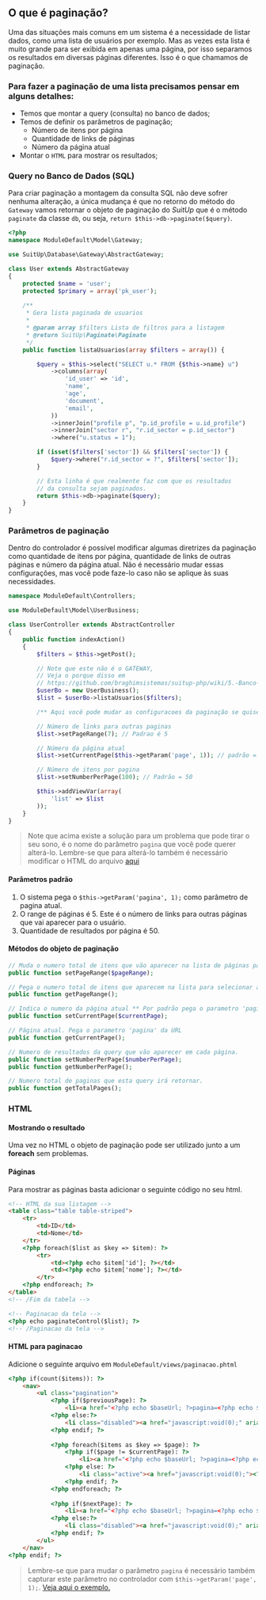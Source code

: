 ## O que é paginação?
Uma das situações mais comuns em um sistema é a necessidade de listar dados, como uma lista de usuários por exemplo. Mas as vezes esta lista é muito grande para ser exibida em apenas uma página, por isso separamos os resultados em diversas páginas diferentes. Isso é o que chamamos de paginação.

### Para fazer a paginação de uma lista precisamos pensar em alguns detalhes:
- Temos que montar a query (consulta) no banco de dados;
- Temos de definir os parâmetros de paginação;
  - Número de itens por página
  - Quantidade de links de páginas
  - Número da página atual
- Montar o `HTML` para mostrar os resultados;

### Query no Banco de Dados (SQL)
Para criar paginação a montagem da consulta SQL não deve sofrer nenhuma alteração, a única mudança é que no retorno do método do `Gateway` vamos retornar o objeto de paginação do _SuitUp_ que é o método `paginate` da classe `db`, ou seja, `return $this->db->paginate($query)`.

```php
<?php
namespace ModuleDefault\Model\Gateway;

use SuitUp\Database\Gateway\AbstractGateway;

class User extends AbstractGateway
{
    protected $name = 'user';
    protected $primary = array('pk_user');
    
    /**
     * Gera lista paginada de usuarios
     * 
     * @param array $filters Lista de filtros para a listagem
     * @return SuitUp\Paginate\Paginate
     */
    public function listaUsuarios(array $filters = array()) {

        $query = $this->select("SELECT u.* FROM {$this->name} u")
            ->columns(array(
                'id_user' => 'id',
                'name',
                'age',
                'document',
                'email',
            ))
            ->innerJoin("profile p", "p.id_profile = u.id_profile")
            ->innerJoin("sector r", "r.id_sector = p.id_sector")
            ->where("u.status = 1");

        if (isset($filters['sector']) && $filters['sector']) {
            $query->where("r.id_sector = ?", $filters['sector']);
        }

        // Esta linha é que realmente faz com que os resultados
        // da consulta sejam paginados.
        return $this->db->paginate($query);
    }
}
```

### Parâmetros de paginação

Dentro do controlador é possível modificar algumas diretrizes da paginação como quantidade de itens por página, quantidade de links de outras páginas e número da página atual. Não é necessário mudar essas configurações, mas você pode faze-lo caso não se aplique às suas necessidades.

<a name="controller-sample" href="#"></a>
```php
namespace ModuleDefault\Controllers;

use ModuleDefault\Model\UserBusiness;

class UserController extends AbstractController
{
    public function indexAction()
    {
        $filters = $this->getPost();

        // Note que este não é o GATEWAY,
        // Veja o porque disso em
        // https://github.com/braghimsistemas/suitup-php/wiki/5.-Banco-de-dados#business-regras-de-neg%C3%B3cio
        $userBo = new UserBusiness();
        $list = $userBo->listaUsuarios($filters);

        /** Aqui você pode mudar as configuracoes da paginação se quiser. Não é obrigatório**/

        // Número de links para outras paginas
        $list->setPageRange(7); // Padrao é 5

        // Número da página atual
        $list->setCurrentPage($this->getParam('page', 1)); // padrão = $_GET['pagina']

        // Número de itens por pagina
        $list->setNumberPerPage(100); // Padrão = 50

        $this->addViewVar(array(
            'list' => $list
        ));
    }
}
```
> Note que acima existe a solução para um problema que pode tirar o seu sono, é o nome do parâmetro `pagina` que você pode querer alterá-lo. Lembre-se que para alterá-lo também é necessário modificar o HTML do arquivo [aqui](#pagination-file)

#### Parâmetros padrão
1. O sistema pega o `$this->getParam('pagina', 1);` como parâmetro de pagina atual.
1. O range de páginas é 5. Este é o número de links para outras páginas que vai aparecer para o usuário.
1. Quantidade de resultados por página é 50.

#### Métodos do objeto de paginação
```php
// Muda o numero total de itens que vão aparecer na lista de páginas para selecionar
public function setPageRange($pageRange);

// Pega o numero total de itens que aparecem na lista para selecionar a página
public function getPageRange();

// Indica o numero da página atual ** Por padrão pega o parametro 'pagina' da URL **
public function setCurrentPage($currentPage);

// Página atual. Pega o parametro 'pagina' da URL
public function getCurrentPage();

// Numero de resultados da query que vão aparecer em cada página.
public function setNumberPerPage($numberPerPage);
public function getNumberPerPage();

// Numero total de paginas que esta query irá retornar.
public function getTotalPages();
```

### HTML

#### Mostrando o resultado
Uma vez no HTML o objeto de paginação pode ser utilizado junto a um **foreach** sem problemas.

#### Páginas
Para mostrar as páginas basta adicionar o seguinte código no seu html.
```html
<!-- HTML da sua listagem -->
<table class="table table-striped">
    <tr>
        <td>ID</td>
        <td>Nome</td>
    </tr>
    <?php foreach($list as $key => $item): ?>
        <tr>
            <td><?php echo $item['id']; ?></td>
            <td><?php echo $item['nome']; ?></td>
        </tr>
    <?php endforeach; ?>
</table>
<!-- /Fim da tabela -->

<!-- Paginacao da tela -->
<?php echo paginateControl($list); ?>
<!-- /Paginacao da tela -->
```

#### <a name="pagination-file" href="#"></a>HTML para paginacao
Adicione o seguinte arquivo em `ModuleDefault/views/paginacao.phtml`

```html
<?php if(count($items)): ?>
	<nav>
		<ul class="pagination">
			<?php if($previousPage): ?>
				<li><a href="<?php echo $baseUrl; ?>pagina=<?php echo $previousPage; ?>" aria-label="Anterior"><span aria-hidden="true">&laquo;</span></a></li>
			<?php else:?>
				<li class="disabled"><a href="javascript:void(0);" aria-label="Previous"><span aria-hidden="true">&laquo;</span></a></li>
			<?php endif; ?>
				
			<?php foreach($items as $key => $page): ?>
				<?php if($page != $currentPage): ?>
					<li><a href="<?php echo $baseUrl; ?>pagina=<?php echo $page; ?>"><?php echo $page; ?></a></li>
				<?php else: ?>
					<li class="active"><a href="javascript:void(0);"><?php echo $page; ?> <span class="sr-only">(current)</span></a></li>
				<?php endif; ?>
			<?php endforeach; ?>
			
			<?php if($nextPage): ?>
				<li><a href="<?php echo $baseUrl; ?>pagina=<?php echo $nextPage; ?>" aria-label="Próxima"><span aria-hidden="true">&raquo;</span></a></li>
			<?php else:?>
				<li class="disabled"><a href="javascript:void(0);" aria-label="Previous"><span aria-hidden="true">&raquo;</span></a></li>
			<?php endif; ?>
		</ul>
	</nav>
<?php endif; ?>
```

> Lembre-se que para mudar o parâmetro `pagina` é necessário também capturar este parâmetro no controlador com `$this->getParam('page', 1);`. [Veja aqui o exemplo.](#controller-sample)
